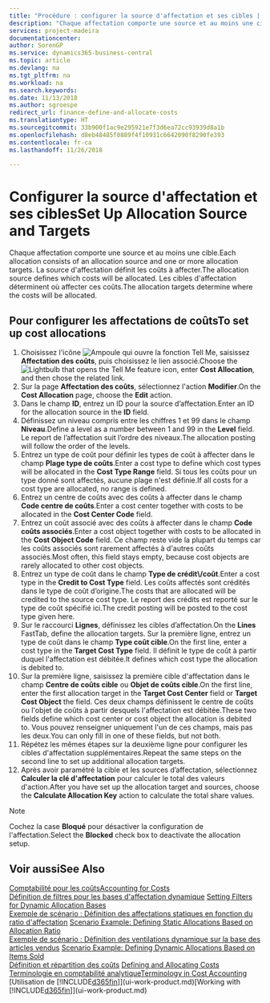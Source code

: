 ```yaml
---
title: "Procédure : configurer la source d'affectation et ses cibles | Microsoft Docs"
description: "Chaque affectation comporte une source et au moins une cible. La source d'affectation définit les coûts à affecter. Les cibles d'affectation déterminent où affecter ces coûts."
services: project-madeira
documentationcenter: 
author: SorenGP
ms.service: dynamics365-business-central
ms.topic: article
ms.devlang: na
ms.tgt_pltfrm: na
ms.workload: na
ms.search.keywords: 
ms.date: 11/13/2018
ms.author: sgroespe
redirect_url: finance-define-and-allocate-costs
ms.translationtype: HT
ms.sourcegitcommit: 33b900f1ac9e295921e7f3d6ea72cc93939d8a1b
ms.openlocfilehash: d8eb48485f0889f4f10931c6642090f8290fe393
ms.contentlocale: fr-ca
ms.lasthandoff: 11/26/2018

---
```

# <a name="set-up-allocation-source-and-targets"></a><span data-ttu-id="8dcf2-105">Configurer la source d'affectation et ses cibles</span><span class="sxs-lookup"><span data-stu-id="8dcf2-105">Set Up Allocation Source and Targets</span></span>
<span data-ttu-id="8dcf2-106">Chaque affectation comporte une source et au moins une cible.</span><span class="sxs-lookup"><span data-stu-id="8dcf2-106">Each allocation consists of an allocation source and one or more allocation targets.</span></span> <span data-ttu-id="8dcf2-107">La source d'affectation définit les coûts à affecter.</span><span class="sxs-lookup"><span data-stu-id="8dcf2-107">The allocation source defines which costs will be allocated.</span></span> <span data-ttu-id="8dcf2-108">Les cibles d'affectation déterminent où affecter ces coûts.</span><span class="sxs-lookup"><span data-stu-id="8dcf2-108">The allocation targets determine where the costs will be allocated.</span></span>  

## <a name="to-set-up-cost-allocations"></a><span data-ttu-id="8dcf2-109">Pour configurer les affectations de coûts</span><span class="sxs-lookup"><span data-stu-id="8dcf2-109">To set up cost allocations</span></span>  
1.  <span data-ttu-id="8dcf2-110">Choisissez l'icône ![Ampoule qui ouvre la fonction Tell Me](media/ui-search/search_small.png "Dites-moi ce que vous voulez faire"), saisissez **Affectation des coûts**, puis choisissez le lien associé.</span><span class="sxs-lookup"><span data-stu-id="8dcf2-110">Choose the ![Lightbulb that opens the Tell Me feature](media/ui-search/search_small.png "Tell me what you want to do") icon, enter **Cost Allocation**, and then chose the related link.</span></span>  
2.  <span data-ttu-id="8dcf2-111">Sur la page **Affectation des coûts**, sélectionnez l'action **Modifier**.</span><span class="sxs-lookup"><span data-stu-id="8dcf2-111">On the **Cost Allocation** page, choose the **Edit** action.</span></span>  
3.  <span data-ttu-id="8dcf2-112">Dans le champ **ID**, entrez un ID pour la source d’affectation.</span><span class="sxs-lookup"><span data-stu-id="8dcf2-112">Enter an ID for the allocation source in the **ID** field.</span></span>  
4.  <span data-ttu-id="8dcf2-113">Définissez un niveau compris entre les chiffres 1 et 99 dans le champ **Niveau**.</span><span class="sxs-lookup"><span data-stu-id="8dcf2-113">Define a level as a number between 1 and 99 in the **Level** field.</span></span> <span data-ttu-id="8dcf2-114">Le report de l’affectation suit l’ordre des niveaux.</span><span class="sxs-lookup"><span data-stu-id="8dcf2-114">The allocation posting will follow the order of the levels.</span></span>  
5.  <span data-ttu-id="8dcf2-115">Entrez un type de coût pour définir les types de coût à affecter dans le champ **Plage type de coûts**.</span><span class="sxs-lookup"><span data-stu-id="8dcf2-115">Enter a cost type to define which cost types will be allocated in the **Cost Type Range** field.</span></span> <span data-ttu-id="8dcf2-116">Si tous les coûts pour un type donné sont affectés, aucune plage n'est définie.</span><span class="sxs-lookup"><span data-stu-id="8dcf2-116">If all costs for a cost type are allocated, no range is defined.</span></span>  
6.  <span data-ttu-id="8dcf2-117">Entrez un centre de coûts avec des coûts à affecter dans le champ **Code centre de coûts**.</span><span class="sxs-lookup"><span data-stu-id="8dcf2-117">Enter a cost center together with costs to be allocated in the **Cost Center Code** field.</span></span>  
7.  <span data-ttu-id="8dcf2-118">Entrez un coût associé avec des coûts à affecter dans le champ **Code coûts associés**.</span><span class="sxs-lookup"><span data-stu-id="8dcf2-118">Enter a cost object together with costs to be allocated in the **Cost Object Code** field.</span></span> <span data-ttu-id="8dcf2-119">Ce champ reste vide la plupart du temps car les coûts associés sont rarement affectés à d'autres coûts associés.</span><span class="sxs-lookup"><span data-stu-id="8dcf2-119">Most often, this field stays empty, because cost objects are rarely allocated to other cost objects.</span></span>  
8.  <span data-ttu-id="8dcf2-120">Entrez un type de coût dans le champ **Type de crédit\\\/coût**.</span><span class="sxs-lookup"><span data-stu-id="8dcf2-120">Enter a cost type in the **Credit to Cost Type** field.</span></span> <span data-ttu-id="8dcf2-121">Les coûts affectés sont crédités dans le type de coût d’origine.</span><span class="sxs-lookup"><span data-stu-id="8dcf2-121">The costs that are allocated will be credited to the source cost type.</span></span> <span data-ttu-id="8dcf2-122">Le report des crédits est reporté sur le type de coût spécifié ici.</span><span class="sxs-lookup"><span data-stu-id="8dcf2-122">The credit posting will be posted to the cost type given here.</span></span>  
9. <span data-ttu-id="8dcf2-123">Sur le raccourci **Lignes**, définissez les cibles d’affectation.</span><span class="sxs-lookup"><span data-stu-id="8dcf2-123">On the **Lines** FastTab, define the allocation targets.</span></span> <span data-ttu-id="8dcf2-124">Sur la première ligne, entrez un type de coût dans le champ **Type coût cible**.</span><span class="sxs-lookup"><span data-stu-id="8dcf2-124">On the first line, enter a cost type in the **Target Cost Type** field.</span></span> <span data-ttu-id="8dcf2-125">Il définit le type de coût à partir duquel l'affectation est débitée.</span><span class="sxs-lookup"><span data-stu-id="8dcf2-125">It defines which cost type the allocation is debited to.</span></span>  
10. <span data-ttu-id="8dcf2-126">Sur la première ligne, saisissez la première cible d'affectation dans le champ **Centre de coûts cible** ou **Objet de coûts cible**.</span><span class="sxs-lookup"><span data-stu-id="8dcf2-126">On the first line, enter the first allocation target in the **Target Cost Center** field or **Target Cost Object** the field.</span></span> <span data-ttu-id="8dcf2-127">Ces deux champs définissent le centre de coûts ou l'objet de coûts à partir desquels l'affectation est débitée.</span><span class="sxs-lookup"><span data-stu-id="8dcf2-127">These two fields define which cost center or cost object the allocation is debited to.</span></span> <span data-ttu-id="8dcf2-128">Vous pouvez renseigner uniquement l'un de ces champs, mais pas les deux.</span><span class="sxs-lookup"><span data-stu-id="8dcf2-128">You can only fill in one of these fields, but not both.</span></span>  
11. <span data-ttu-id="8dcf2-129">Répétez les mêmes étapes sur la deuxième ligne pour configurer les cibles d'affectation supplémentaires.</span><span class="sxs-lookup"><span data-stu-id="8dcf2-129">Repeat the same steps on the second line to set up additional allocation targets.</span></span>  
12. <span data-ttu-id="8dcf2-130">Après avoir paramétré la cible et les sources d’affectation, sélectionnez **Calculer la clé d'affectation** pour calculer le total des valeurs d'action.</span><span class="sxs-lookup"><span data-stu-id="8dcf2-130">After you have set up the allocation target and sources, choose the **Calculate Allocation Key** action to calculate the total share values.</span></span>  

> [!NOTE]  
>  <span data-ttu-id="8dcf2-131">Cochez la case **Bloqué** pour désactiver la configuration de l'affectation.</span><span class="sxs-lookup"><span data-stu-id="8dcf2-131">Select the **Blocked** check box to deactivate the allocation setup.</span></span>  

## <a name="see-also"></a><span data-ttu-id="8dcf2-132">Voir aussi</span><span class="sxs-lookup"><span data-stu-id="8dcf2-132">See Also</span></span>  
[<span data-ttu-id="8dcf2-133">Comptabilité pour les coûts</span><span class="sxs-lookup"><span data-stu-id="8dcf2-133">Accounting for Costs</span></span>](finance-manage-cost-accounting.md)  
 <span data-ttu-id="8dcf2-134">[Définition de filtres pour les bases d'affectation dynamique](finance-setting-filters-for-dynamic-allocation-bases.md) </span><span class="sxs-lookup"><span data-stu-id="8dcf2-134">[Setting Filters for Dynamic Allocation Bases](finance-setting-filters-for-dynamic-allocation-bases.md) </span></span>  
 <span data-ttu-id="8dcf2-135">[Exemple de scénario : Définition des affectations statiques en fonction du ratio d'affectation](finance-scenario-example-defining-static-allocations-based-on-allocation-ratio.md) </span><span class="sxs-lookup"><span data-stu-id="8dcf2-135">[Scenario Example: Defining Static Allocations Based on Allocation Ratio](finance-scenario-example-defining-static-allocations-based-on-allocation-ratio.md) </span></span>  
 <span data-ttu-id="8dcf2-136">[Exemple de scénario : Définition des ventilations dynamique sur la base des articles vendus](finance-scenario-example-defining-dynamic-allocations-based-on-items-sold.md) </span><span class="sxs-lookup"><span data-stu-id="8dcf2-136">[Scenario Example: Defining Dynamic Allocations Based on Items Sold](finance-scenario-example-defining-dynamic-allocations-based-on-items-sold.md) </span></span>  
 <span data-ttu-id="8dcf2-137">[Définition et répartition des coûts](finance-define-and-allocate-costs.md) </span><span class="sxs-lookup"><span data-stu-id="8dcf2-137">[Defining and Allocating Costs](finance-define-and-allocate-costs.md) </span></span>  
 [<span data-ttu-id="8dcf2-138">Terminologie en comptabilité analytique</span><span class="sxs-lookup"><span data-stu-id="8dcf2-138">Terminology in Cost Accounting</span></span>](finance-terminology-in-cost-accounting.md)  
 <span data-ttu-id="8dcf2-139">[Utilisation de [!INCLUDE[d365fin](includes/d365fin_md.md)]](ui-work-product.md)</span><span class="sxs-lookup"><span data-stu-id="8dcf2-139">[Working with [!INCLUDE[d365fin](includes/d365fin_md.md)]](ui-work-product.md)</span></span>

